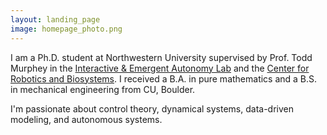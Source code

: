 ```yaml
---
layout: landing_page
image: homepage_photo.png
---
```


I am a Ph.D. student at Northwestern University supervised by Prof. Todd Murphey in the [Interactive & Emergent Autonomy Lab](https://murpheylab.github.io/) and the [Center for Robotics and Biosystems](https://robotics.northwestern.edu/). I received a B.A. in pure mathematics and a B.S. in mechanical engineering from CU, Boulder.

I'm passionate about control theory, dynamical systems, data-driven modeling, and autonomous systems.
